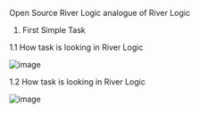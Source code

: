 Open Source River Logic analogue of River Logic 

1. First Simple Task

1.1 How task is looking in River Logic 

  ![image](https://github.com/Dizzman/OpenLogic/assets/25510074/6a0dcf52-1f32-41e0-b193-bbdf302587a1)

1.2 How task is looking in River Logic 

  ![image](https://github.com/Dizzman/OpenLogic/assets/25510074/40983fd9-8252-4a8d-9f16-47141ff88529)


